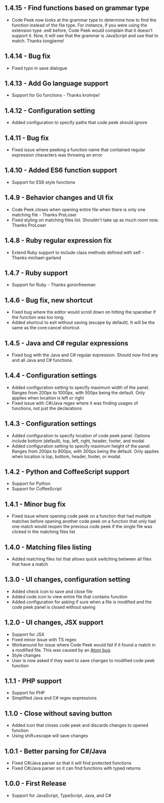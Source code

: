 ## 1.4.15 - Find functions based on grammar type
* Code Peek now looks at the grammar type to determine how to find the function instead of the file type. For instance, if you were using the extension type .es6 before, Code Peek would complain that it doesn't support it. Now, it will see that the grammar is JavaScript and use that to match. Thanks tongjieme!

## 1.4.14 - Bug fix
* Fixed typo in save dialogue

## 1.4.13 - Add Go language support
* Support for Go functions - Thanks krohnjw!

## 1.4.12 - Configuration setting
* Added configuration to specify paths that code peek should ignore

## 1.4.11 - Bug fix
* Fixed issue where peeking a function name that contained regular expression characters was throwing an error

## 1.4.10 - Added ES6 function support
* Support for ES6 style functions

## 1.4.9 - Behavior changes and UI fix
* Code Peek closes when opening entire file when there is only one matching file - Thanks ProLoser
* Fixed styling on matching files list. Shouldn't take up as much room now. Thanks ProLoser

## 1.4.8 - Ruby regular expression fix
* Extend Ruby support to include class methods defined with self - Thanks michael-garland

## 1.4.7 - Ruby support
* Support for Ruby - Thanks goronfreeman

## 1.4.6 - Bug fix, new shortcut
* Fixed bug where the editor would scroll down on hitting the spacebar if the function was too long.
* Added shortcut to exit without saving (escape by default). It will be the same as the core:cancel shortcut.

## 1.4.5 - Java and C# regular expressions
* Fixed bug with the Java and C# regular expression. Should now find any and all Java and C# functions.

## 1.4.4 - Configuration settings
* Added configuration setting to specify maximum width of the panel. Ranges from 200px to 1000px, with 500px being the default. Only applies when location is left or right
* Fixed issue with C#/Java regex where it was finding usages of functions, not just the declarations

## 1.4.3 - Configuration settings
* Added configuration to specify location of code peek panel. Options include bottom (default), top, left, right, header, footer, and modal
* Added configuration setting to specify maximum height of the panel. Ranges from 200px to 800px, with 300px being the default. Only applies when location is top, bottom, header, footer, or modal.

## 1.4.2 - Python and CoffeeScript support
* Support for Python
* Support for CoffeeScript

## 1.4.1 - Minor bug fix
* Fixed issue where opening code peek on a function that had multiple matches before opening another code peek on a function that only had one match would reopen the previous code peek if the single file was clicked in the matching files list

## 1.4.0 - Matching files listing
* Added matching files list that allows quick switching between all files that have a match

## 1.3.0 - UI changes, configuration setting
* Added check icon to save and close file
* Added code icon to view entire file that contains function
* Added configuration for asking if sure when a file is modified and the code peek panel is closed without saving

## 1.2.0 -  UI changes, JSX support
* Support for JSX
* Fixed minor issue with TS regex
* Workaround for issue where Code Peek would fail if it found a match in a modified file. This was caused by an [Atom bug](https://github.com/atom/atom/issues/10900).
* Style changes
* User is now asked if they want to save changes to modified code peek function

## 1.1.1 - PHP support
* Support for PHP
* Simplified Java and C# regex expressions

## 1.1.0 - Close without saving button
* Added icon that closes code peek and discards changes to opened function
* Using shift+escape will save changes

## 1.0.1 - Better parsing for C#/Java
* Fixed C#/Java parser so that it will find protected functions
* Fixed C#/Java parser so it can find functions with typed returns

## 1.0.0 - First Release
* Support for JavaScript, TypeScript, Java, and C#
